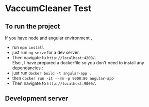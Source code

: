 # VaccumCleaner Test

## To run the project

If you have node and angular environment ,

* run `npm install`
* just run `ng serve` for a dev server.
* Then navigate to `http://localhost:4200/`.  
  Else , I have prepared a dockerfile so you don't need to install any dependancies :
* just run `docker build -t angular-app .`
* then `docker run -it --rm -p 9000:80 angular-app`
* Then navigate to `http://localhost:9000/`.

## Development server


